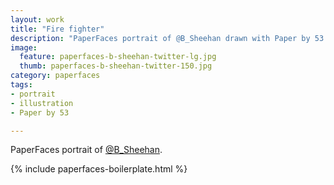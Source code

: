 ```yaml
---
layout: work
title: "Fire fighter"
description: "PaperFaces portrait of @B_Sheehan drawn with Paper by 53 on an iPad."
image: 
  feature: paperfaces-b-sheehan-twitter-lg.jpg
  thumb: paperfaces-b-sheehan-twitter-150.jpg
category: paperfaces
tags: 
- portrait
- illustration
- Paper by 53

---
```


PaperFaces portrait of [@B_Sheehan](http://twitter.com/B_Sheehan).

{% include paperfaces-boilerplate.html %}